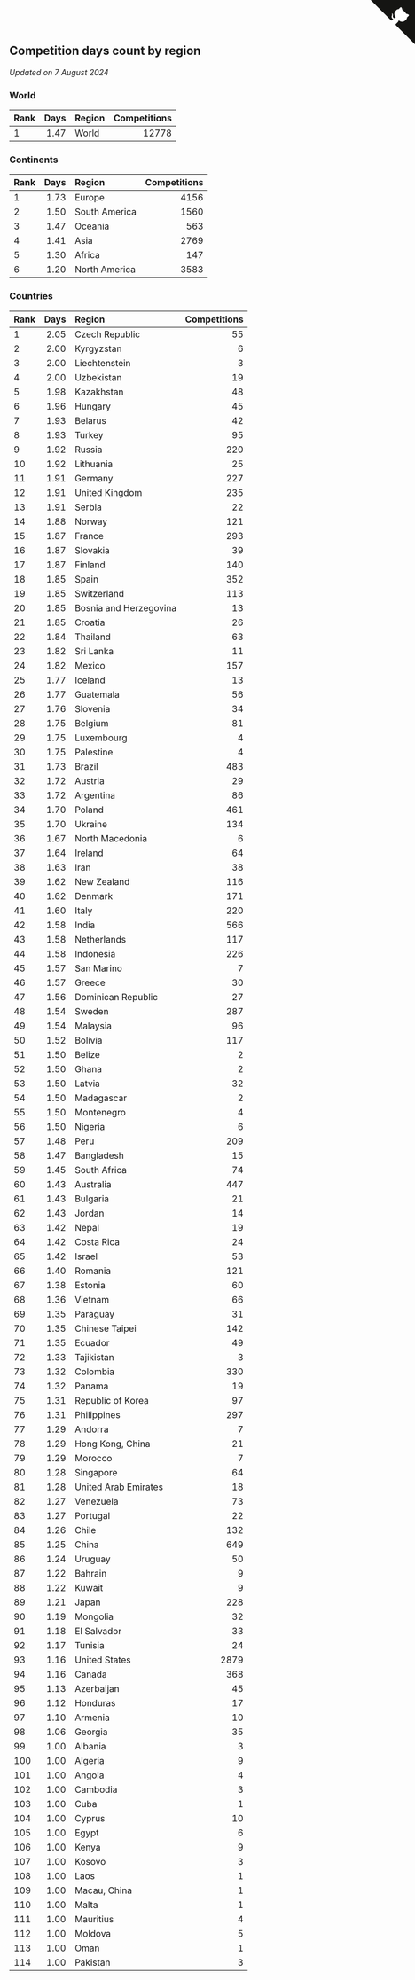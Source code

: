 ## Competition days count by region

*Updated on  7 August 2024*


### World

| Rank | Days | Region | Competitions |
| :--- | ---: | :--- | ---: |
| 1 | 1.47 | World | 12778 |

### Continents

| Rank | Days | Region | Competitions |
| :--- | ---: | :--- | ---: |
| 1 | 1.73 | Europe | 4156 |
| 2 | 1.50 | South America | 1560 |
| 3 | 1.47 | Oceania | 563 |
| 4 | 1.41 | Asia | 2769 |
| 5 | 1.30 | Africa | 147 |
| 6 | 1.20 | North America | 3583 |

### Countries

| Rank | Days | Region | Competitions |
| :--- | ---: | :--- | ---: |
| 1 | 2.05 | Czech Republic | 55 |
| 2 | 2.00 | Kyrgyzstan | 6 |
| 3 | 2.00 | Liechtenstein | 3 |
| 4 | 2.00 | Uzbekistan | 19 |
| 5 | 1.98 | Kazakhstan | 48 |
| 6 | 1.96 | Hungary | 45 |
| 7 | 1.93 | Belarus | 42 |
| 8 | 1.93 | Turkey | 95 |
| 9 | 1.92 | Russia | 220 |
| 10 | 1.92 | Lithuania | 25 |
| 11 | 1.91 | Germany | 227 |
| 12 | 1.91 | United Kingdom | 235 |
| 13 | 1.91 | Serbia | 22 |
| 14 | 1.88 | Norway | 121 |
| 15 | 1.87 | France | 293 |
| 16 | 1.87 | Slovakia | 39 |
| 17 | 1.87 | Finland | 140 |
| 18 | 1.85 | Spain | 352 |
| 19 | 1.85 | Switzerland | 113 |
| 20 | 1.85 | Bosnia and Herzegovina | 13 |
| 21 | 1.85 | Croatia | 26 |
| 22 | 1.84 | Thailand | 63 |
| 23 | 1.82 | Sri Lanka | 11 |
| 24 | 1.82 | Mexico | 157 |
| 25 | 1.77 | Iceland | 13 |
| 26 | 1.77 | Guatemala | 56 |
| 27 | 1.76 | Slovenia | 34 |
| 28 | 1.75 | Belgium | 81 |
| 29 | 1.75 | Luxembourg | 4 |
| 30 | 1.75 | Palestine | 4 |
| 31 | 1.73 | Brazil | 483 |
| 32 | 1.72 | Austria | 29 |
| 33 | 1.72 | Argentina | 86 |
| 34 | 1.70 | Poland | 461 |
| 35 | 1.70 | Ukraine | 134 |
| 36 | 1.67 | North Macedonia | 6 |
| 37 | 1.64 | Ireland | 64 |
| 38 | 1.63 | Iran | 38 |
| 39 | 1.62 | New Zealand | 116 |
| 40 | 1.62 | Denmark | 171 |
| 41 | 1.60 | Italy | 220 |
| 42 | 1.58 | India | 566 |
| 43 | 1.58 | Netherlands | 117 |
| 44 | 1.58 | Indonesia | 226 |
| 45 | 1.57 | San Marino | 7 |
| 46 | 1.57 | Greece | 30 |
| 47 | 1.56 | Dominican Republic | 27 |
| 48 | 1.54 | Sweden | 287 |
| 49 | 1.54 | Malaysia | 96 |
| 50 | 1.52 | Bolivia | 117 |
| 51 | 1.50 | Belize | 2 |
| 52 | 1.50 | Ghana | 2 |
| 53 | 1.50 | Latvia | 32 |
| 54 | 1.50 | Madagascar | 2 |
| 55 | 1.50 | Montenegro | 4 |
| 56 | 1.50 | Nigeria | 6 |
| 57 | 1.48 | Peru | 209 |
| 58 | 1.47 | Bangladesh | 15 |
| 59 | 1.45 | South Africa | 74 |
| 60 | 1.43 | Australia | 447 |
| 61 | 1.43 | Bulgaria | 21 |
| 62 | 1.43 | Jordan | 14 |
| 63 | 1.42 | Nepal | 19 |
| 64 | 1.42 | Costa Rica | 24 |
| 65 | 1.42 | Israel | 53 |
| 66 | 1.40 | Romania | 121 |
| 67 | 1.38 | Estonia | 60 |
| 68 | 1.36 | Vietnam | 66 |
| 69 | 1.35 | Paraguay | 31 |
| 70 | 1.35 | Chinese Taipei | 142 |
| 71 | 1.35 | Ecuador | 49 |
| 72 | 1.33 | Tajikistan | 3 |
| 73 | 1.32 | Colombia | 330 |
| 74 | 1.32 | Panama | 19 |
| 75 | 1.31 | Republic of Korea | 97 |
| 76 | 1.31 | Philippines | 297 |
| 77 | 1.29 | Andorra | 7 |
| 78 | 1.29 | Hong Kong, China | 21 |
| 79 | 1.29 | Morocco | 7 |
| 80 | 1.28 | Singapore | 64 |
| 81 | 1.28 | United Arab Emirates | 18 |
| 82 | 1.27 | Venezuela | 73 |
| 83 | 1.27 | Portugal | 22 |
| 84 | 1.26 | Chile | 132 |
| 85 | 1.25 | China | 649 |
| 86 | 1.24 | Uruguay | 50 |
| 87 | 1.22 | Bahrain | 9 |
| 88 | 1.22 | Kuwait | 9 |
| 89 | 1.21 | Japan | 228 |
| 90 | 1.19 | Mongolia | 32 |
| 91 | 1.18 | El Salvador | 33 |
| 92 | 1.17 | Tunisia | 24 |
| 93 | 1.16 | United States | 2879 |
| 94 | 1.16 | Canada | 368 |
| 95 | 1.13 | Azerbaijan | 45 |
| 96 | 1.12 | Honduras | 17 |
| 97 | 1.10 | Armenia | 10 |
| 98 | 1.06 | Georgia | 35 |
| 99 | 1.00 | Albania | 3 |
| 100 | 1.00 | Algeria | 9 |
| 101 | 1.00 | Angola | 4 |
| 102 | 1.00 | Cambodia | 3 |
| 103 | 1.00 | Cuba | 1 |
| 104 | 1.00 | Cyprus | 10 |
| 105 | 1.00 | Egypt | 6 |
| 106 | 1.00 | Kenya | 9 |
| 107 | 1.00 | Kosovo | 3 |
| 108 | 1.00 | Laos | 1 |
| 109 | 1.00 | Macau, China | 1 |
| 110 | 1.00 | Malta | 1 |
| 111 | 1.00 | Mauritius | 4 |
| 112 | 1.00 | Moldova | 5 |
| 113 | 1.00 | Oman | 1 |
| 114 | 1.00 | Pakistan | 3 |


<a href="https://github.com/JustinTimeCuber/wca_statistics" class="github-corner" aria-label="View source on Github"><svg width="80" height="80" viewBox="0 0 250 250" style="fill:#151513; color:#fff; position: absolute; top: 0; border: 0; right: 0;" aria-hidden="true"><path d="M0,0 L115,115 L130,115 L142,142 L250,250 L250,0 Z"></path><path d="M128.3,109.0 C113.8,99.7 119.0,89.6 119.0,89.6 C122.0,82.7 120.5,78.6 120.5,78.6 C119.2,72.0 123.4,76.3 123.4,76.3 C127.3,80.9 125.5,87.3 125.5,87.3 C122.9,97.6 130.6,101.9 134.4,103.2" fill="currentColor" style="transform-origin: 130px 106px;" class="octo-arm"></path><path d="M115.0,115.0 C114.9,115.1 118.7,116.5 119.8,115.4 L133.7,101.6 C136.9,99.2 139.9,98.4 142.2,98.6 C133.8,88.0 127.5,74.4 143.8,58.0 C148.5,53.4 154.0,51.2 159.7,51.0 C160.3,49.4 163.2,43.6 171.4,40.1 C171.4,40.1 176.1,42.5 178.8,56.2 C183.1,58.6 187.2,61.8 190.9,65.4 C194.5,69.0 197.7,73.2 200.1,77.6 C213.8,80.2 216.3,84.9 216.3,84.9 C212.7,93.1 206.9,96.0 205.4,96.6 C205.1,102.4 203.0,107.8 198.3,112.5 C181.9,128.9 168.3,122.5 157.7,114.1 C157.9,116.9 156.7,120.9 152.7,124.9 L141.0,136.5 C139.8,137.7 141.6,141.9 141.8,141.8 Z" fill="currentColor" class="octo-body"></path></svg></a><style>.github-corner:hover .octo-arm{animation:octocat-wave 560ms ease-in-out}@keyframes octocat-wave{0%,100%{transform:rotate(0)}20%,60%{transform:rotate(-25deg)}40%,80%{transform:rotate(10deg)}}@media (max-width:500px){.github-corner:hover .octo-arm{animation:none}.github-corner .octo-arm{animation:octocat-wave 560ms ease-in-out}}</style>
